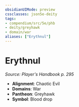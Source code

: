 ```yaml
---
obsidianUIMode: preview
cssclasses: json5e-deity
tags:
- compendium/src/5e/phb
- deity/greyhawk
- domain/war
aliases: ["Erythnul"]
---
```

# Erythnul
*Source: Player's Handbook p. 295* 

- **Alignment**: Chaotic Evil
- **Domains**: War
- **Pantheon**: Greyhawk
- **Symbol**: Blood drop